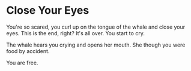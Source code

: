 # Close Your Eyes
You're so scared, you curl up on the tongue of the whale and close your eyes. This is the end, right? It's all over. You start to cry.

The whale hears you crying and opens her mouth. She though you were food by accident. 

You are free. 